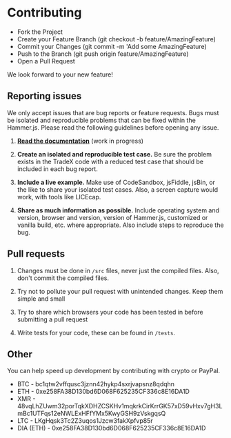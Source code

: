 # Contributing

* Fork the Project
* Create your Feature Branch (git checkout -b feature/AmazingFeature)
* Commit your Changes (git commit -m 'Add some AmazingFeature)
* Push to the Branch (git push origin feature/AmazingFeature)
* Open a Pull Request

We look forward to your new feature!

## Reporting issues

We only accept issues that are bug reports or feature requests. Bugs must be isolated and reproducible problems that can be fixed within the Hammer.js.
Please read the following guidelines before opening any issue.

1. [**Read the documentation**](https://github.com/tradex-app/TradeX-chart/blob/master/docs/documentation.md) (work in progress)

2. **Create an isolated and reproducible test case.** Be sure the problem exists in the TradeX code with a reduced test case that should be included in each bug report.

3. **Include a live example.** Make use of CodeSandbox, jsFiddle, jsBin, or the like  to share your isolated test cases. Also, a screen capture would work, with tools like LICEcap.

4. **Share as much information as possible.** Include operating system and version, browser and version, version of Hammer.js, customized or vanilla build, etc. where appropriate. Also include steps to reproduce the bug.

## Pull requests

1. Changes must be done in `/src` files, never just the compiled files. Also, don't commit the compiled files.

2. Try not to pollute your pull request with unintended changes. Keep them simple and small

3. Try to share which browsers your code has been tested in before submitting a pull request

4. Write tests for your code, these can be found in `/tests`.

## Other

You can help speed up development by contributing with crypto or PayPal.

* BTC - bc1qtw2vffqusc3jznn42hykp4sxrjvapsnz8qdqhn
* ETH - 0xe258FA38D130bd6D068F625235CF336c8E16DA1D
* XMR - 48vqLhZUwm32porTqkXDHZCSKHv1mqkrkCirKrrGK57xD59vHxv7gH3LmBc1UTFqs12eNWLExHFfYMx5KwyGSH9zVskgqsQ
* LTC - LKgHqsk3Tc2Z3uqos1Jzcw3fakXpfvp85r
* DIA (ETH) - 0xe258FA38D130bd6D068F625235CF336c8E16DA1D
